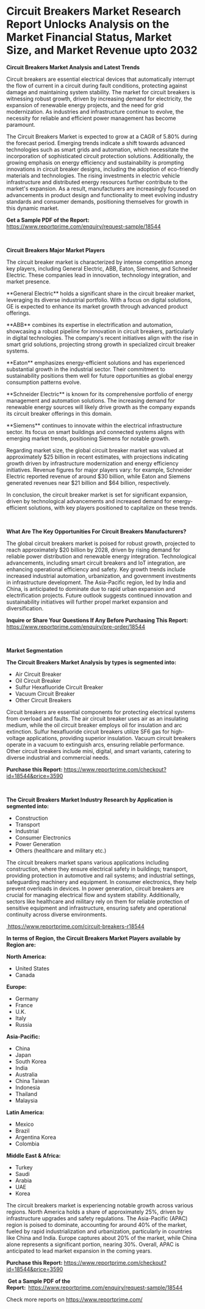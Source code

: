 <p><h1>Circuit Breakers Market Research Report Unlocks Analysis on the Market Financial Status, Market Size, and Market Revenue upto 2032</h1></p><p><strong>Circuit Breakers Market Analysis and Latest Trends</strong></p>
<p><p>Circuit breakers are essential electrical devices that automatically interrupt the flow of current in a circuit during fault conditions, protecting against damage and maintaining system stability. The market for circuit breakers is witnessing robust growth, driven by increasing demand for electricity, the expansion of renewable energy projects, and the need for grid modernization. As industries and infrastructure continue to evolve, the necessity for reliable and efficient power management has become paramount.</p><p>The Circuit Breakers Market is expected to grow at a CAGR of 5.80% during the forecast period. Emerging trends indicate a shift towards advanced technologies such as smart grids and automation, which necessitate the incorporation of sophisticated circuit protection solutions. Additionally, the growing emphasis on energy efficiency and sustainability is prompting innovations in circuit breaker designs, including the adoption of eco-friendly materials and technologies. The rising investments in electric vehicle infrastructure and distributed energy resources further contribute to the market's expansion. As a result, manufacturers are increasingly focused on advancements in product design and functionality to meet evolving industry standards and consumer demands, positioning themselves for growth in this dynamic market.</p></p>
<p><strong>Get a Sample PDF of the Report:&nbsp;</strong> <a href="https://www.reportprime.com/enquiry/request-sample/18544?utm_campaign=2843&utm_medium=2&utm_source=Github&utm_content=ia&utm_term=19032025&utm_id=circuit-breakers">https://www.reportprime.com/enquiry/request-sample/18544</a></p>
<p>&nbsp;</p>
<p><strong>Circuit Breakers Major Market Players</strong></p>
<p><p>The circuit breaker market is characterized by intense competition among key players, including General Electric, ABB, Eaton, Siemens, and Schneider Electric. These companies lead in innovation, technology integration, and market presence.</p><p>**General Electric** holds a significant share in the circuit breaker market, leveraging its diverse industrial portfolio. With a focus on digital solutions, GE is expected to enhance its market growth through advanced product offerings. </p><p>**ABB** combines its expertise in electrification and automation, showcasing a robust pipeline for innovation in circuit breakers, particularly in digital technologies. The company's recent initiatives align with the rise in smart grid solutions, projecting strong growth in specialized circuit breaker systems.</p><p>**Eaton** emphasizes energy-efficient solutions and has experienced substantial growth in the industrial sector. Their commitment to sustainability positions them well for future opportunities as global energy consumption patterns evolve.</p><p>**Schneider Electric** is known for its comprehensive portfolio of energy management and automation solutions. The increasing demand for renewable energy sources will likely drive growth as the company expands its circuit breaker offerings in this domain.</p><p>**Siemens** continues to innovate within the electrical infrastructure sector. Its focus on smart buildings and connected systems aligns with emerging market trends, positioning Siemens for notable growth.</p><p>Regarding market size, the global circuit breaker market was valued at approximately $25 billion in recent estimates, with projections indicating growth driven by infrastructure modernization and energy efficiency initiatives. Revenue figures for major players vary: for example, Schneider Electric reported revenue of around $30 billion, while Eaton and Siemens generated revenues near $21 billion and $64 billion, respectively. </p><p>In conclusion, the circuit breaker market is set for significant expansion, driven by technological advancements and increased demand for energy-efficient solutions, with key players positioned to capitalize on these trends.</p></p>
<p>&nbsp;</p>
<p><strong>What Are The Key Opportunities For Circuit Breakers Manufacturers?</strong></p>
<p><p>The global circuit breakers market is poised for robust growth, projected to reach approximately $20 billion by 2028, driven by rising demand for reliable power distribution and renewable energy integration. Technological advancements, including smart circuit breakers and IoT integration, are enhancing operational efficiency and safety. Key growth trends include increased industrial automation, urbanization, and government investments in infrastructure development. The Asia-Pacific region, led by India and China, is anticipated to dominate due to rapid urban expansion and electrification projects. Future outlook suggests continued innovation and sustainability initiatives will further propel market expansion and diversification.</p></p>
<p><strong>Inquire or Share Your Questions If Any Before Purchasing This Report:</strong> <a href="https://www.reportprime.com/enquiry/pre-order/18544?utm_campaign=2843&utm_medium=2&utm_source=Github&utm_content=ia&utm_term=19032025&utm_id=circuit-breakers">https://www.reportprime.com/enquiry/pre-order/18544</a></p>
<p>&nbsp;</p>
<p><strong>Market Segmentation</strong></p>
<p><strong>The Circuit Breakers Market Analysis by types is segmented into:</strong></p>
<p><ul><li>Air Circuit Breaker</li><li>Oil Circuit Breaker</li><li>Sulfur Hexafluoride Circuit Breaker</li><li>Vacuum Circuit Breaker</li><li>Other Circuit Breakers</li></ul></p>
<p><p>Circuit breakers are essential components for protecting electrical systems from overload and faults. The air circuit breaker uses air as an insulating medium, while the oil circuit breaker employs oil for insulation and arc extinction. Sulfur hexafluoride circuit breakers utilize SF6 gas for high-voltage applications, providing superior insulation. Vacuum circuit breakers operate in a vacuum to extinguish arcs, ensuring reliable performance. Other circuit breakers include mini, digital, and smart variants, catering to diverse industrial and commercial needs.</p></p>
<p><strong>Purchase this Report:&nbsp;</strong><a href="https://www.reportprime.com/checkout?id=18544&price=3590&utm_campaign=2843&utm_medium=2&utm_source=Github&utm_content=ia&utm_term=19032025&utm_id=circuit-breakers">https://www.reportprime.com/checkout?id=18544&price=3590</a></p>
<p>&nbsp;</p>
<p><strong>The Circuit Breakers Market Industry Research by Application is segmented into:</strong></p>
<p><ul><li>Construction</li><li>Transport</li><li>Industrial</li><li>Consumer Electronics</li><li>Power Generation</li><li>Others (healthcare and military etc.)</li></ul></p>
<p><p>The circuit breakers market spans various applications including construction, where they ensure electrical safety in buildings; transport, providing protection in automotive and rail systems; and industrial settings, safeguarding machinery and equipment. In consumer electronics, they help prevent overloads in devices. In power generation, circuit breakers are crucial for managing electrical flow and system stability. Additionally, sectors like healthcare and military rely on them for reliable protection of sensitive equipment and infrastructure, ensuring safety and operational continuity across diverse environments.</p></p>
<p><a href="https://www.reportprime.com/circuit-breakers-r18544?utm_campaign=2843&utm_medium=2&utm_source=Github&utm_content=ia&utm_term=19032025&utm_id=circuit-breakers">&nbsp;https://www.reportprime.com/circuit-breakers-r18544</a></p>
<p><strong>In terms of Region, the Circuit Breakers Market Players available by Region are:</strong></p>
<p>
    <p> <strong> North America: </strong>
        <ul>
            <li>United States</li>
            <li>Canada</li>
        </ul>
        </p> 
    <p> <strong> Europe: </strong>
        <ul>
            <li>Germany</li>
            <li>France</li>
            <li>U.K.</li>
            <li>Italy</li>
            <li>Russia</li>
        </ul>
        </p> 
    <p> <strong> Asia-Pacific: </strong>
        <ul>
            <li>China</li>
            <li>Japan</li>
            <li>South Korea</li>
            <li>India</li>
            <li>Australia</li>
            <li>China Taiwan</li>
            <li>Indonesia</li>
            <li>Thailand</li>
            <li>Malaysia</li>
        </ul>
        </p> 
    <p> <strong> Latin America: </strong>
        <ul>
            <li>Mexico</li>
            <li>Brazil</li>
            <li>Argentina Korea</li>
            <li>Colombia</li>
        </ul>
        </p> 
    <p> <strong> Middle East & Africa: </strong>
        <ul>
            <li>Turkey</li>
            <li>Saudi</li>
            <li>Arabia</li>
            <li>UAE</li>
            <li>Korea</li>
        </ul>
    </p>
    </p>
<p><p>The circuit breakers market is experiencing notable growth across various regions. North America holds a share of approximately 25%, driven by infrastructure upgrades and safety regulations. The Asia-Pacific (APAC) region is poised to dominate, accounting for around 40% of the market, fueled by rapid industrialization and urbanization, particularly in countries like China and India. Europe captures about 20% of the market, while China alone represents a significant portion, nearing 30%. Overall, APAC is anticipated to lead market expansion in the coming years.</p></p>
<p><strong>Purchase this Report: </strong><a href="https://www.reportprime.com/checkout?id=18544&price=3590&utm_campaign=2843&utm_medium=2&utm_source=Github&utm_content=ia&utm_term=19032025&utm_id=circuit-breakers">https://www.reportprime.com/checkout?id=18544&price=3590</a></p>
<p>&nbsp;<strong>Get a Sample PDF of the Report:&nbsp;&nbsp;</strong><a href="https://www.reportprime.com/enquiry/request-sample/18544?utm_campaign=2843&utm_medium=2&utm_source=Github&utm_content=ia&utm_term=19032025&utm_id=circuit-breakers">https://www.reportprime.com/enquiry/request-sample/18544</a></p>
<p><strong></strong></p>
<p>Check more reports on <a href="https://www.reportprime.com/?utm_campaign=2843&utm_medium=2&utm_source=Github&utm_content=ia&utm_term=19032025&utm_id=circuit-breakers">https://www.reportprime.com/</a></p>